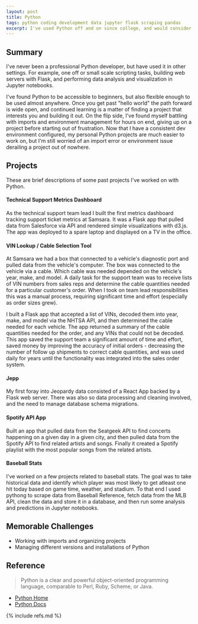 ```yaml
---
layout: post
title: Python
tags: python coding development data jupyter flask scraping pandas
excerpt: I've used Python off and on since college, and would consider it my second choice language (after Go).
---
```


## Summary

I've never been a professional Python developer, but have used it in other settings. For example, one off or small scale scripting tasks, building web servers with Flask, and performing data analysis and visualization in Jupyter notebooks.

I've found Python to be accessible to beginners, but also flexible enough to be used almost anywhere. Once you get past "hello world" the path forward is wide open, and continued learning is a matter of finding a project that interests you and building it out. On the flip side, I've found myself battling with imports and environment management for hours on end, giving up on a project before starting out of frustration. Now that I have a consistent dev environment configured, my personal Python projects are much easier to work on, but I'm still worried of an import error or environment issue derailing a project out of nowhere.

## Projects

These are brief descriptions of some past projects I've worked on with Python.

#### Technical Support Metrics Dashboard

As the technical support team lead I built the first metrics dashboard tracking support ticket metrics at Samsara. It was a Flask app that pulled data from Salesforce via API and rendered simple visualizations with d3.js. The app was deployed to a spare laptop and displayed on a TV in the office.

#### VIN Lookup / Cable Selection Tool

At Samsara we had a box that connected to a vehicle's diagnostic port and pulled data from the vehicle's computer. The box was connected to the vehicle via a cable. Which cable was needed depended on the vehicle's year, make, and model. A daily task for the support team was to receive lists of VIN numbers from sales reps and determine the cable quantities needed for a particular customer's order. When I took on team lead responsibilities this was a manual process, requiring significant time and effort (especially as order sizes grew).

I built a Flask app that accepted a list of VINs, decoded them into year, make, and model via the NHTSA API, and then determined the cable needed for each vehicle. The app returned a summary of the cable quantities needed for the order, and any VINs that could not be decoded. This app saved the support team a significant amount of time and effort, saved money by improving the accuracy of initial orders - decreasing the number of follow up shipments to correct cable quantities, and was used daily for years until the functionality was integrated into the sales order system.

#### Jepp

My first foray into Jeopardy data consisted of a React App backed by a Flask web server. There was also so data processing and cleaning involved, and the need to manage database schema migrations.

#### Spotify API App

Built an app that pulled data from the Seatgeek API to find concerts happening on a given day in a given city, and then pulled data from the Spotify API to find related artists and songs. Finally it created a Spotify playlist with the most popular songs from the related artists.

#### Baseball Stats

I've worked on a few projects related to baseball stats. The goal was to take historical data and identify which player was most likely to get atleast one hit today based on game time, weather, and stadium. To that end I used pythong to scrape data from Baseball Reference, fetch data from the MLB API, clean the data and store it in a database, and then run some analysis and predictions in Jupyter notebooks.


## Memorable Challenges

- Working with imports and organizing projects
- Managing different versions and installations of Python


## Reference

>Python is a clear and powerful object-oriented programming language, comparable to Perl, Ruby, Scheme, or Java.

- [Python Home](https://www.python.org/)
- [Python Docs](https://docs.python.org/3/)

{% include refs.md %}